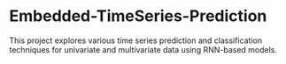 # Embedded-TimeSeries-Prediction
This project explores various time series prediction and classification techniques for univariate and multivariate data using RNN-based models.

